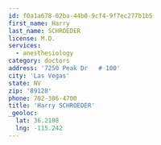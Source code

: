 ```yaml
---
id: f0a1a678-02ba-44b0-9cf4-9f7ec277b1b5
first_name: Harry
last_name: SCHROEDER
license: M.D.
services:
  - anesthesiology
category: doctors
address: '7250 Peak Dr   # 100'
city: 'Las Vegas'
state: NV
zip: '89128'
phone: 702-386-4700
title: 'Harry SCHROEDER'
_geoloc:
  lat: 36.2108
  lng: -115.242
---
```


